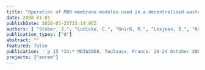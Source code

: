 ```yaml
---
title: "Operation of MBR membrane modules used in a decentralised wastewater treatment plant: Field study and comparison of different cleaning strategies"
date: 2008-01-01
publishDate: 2020-05-25T15:14:06Z
authors: [ "Stüber, J.", "Lüdicke, C.", "Gnirß, R.", "Lesjean, B.", "Kraume, M." ]
publication_types: ["0"]
abstract: ""
featured: false
publication: ' p 15 *In:* MDIW2008. Toulouse, France. 20-24 October 2008'
projects: ["enrem"]
---
```


